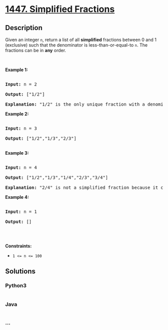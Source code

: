 # [1447. Simplified Fractions](https://leetcode.com/problems/simplified-fractions)



## Description

<p>Given an integer <code>n</code>, return a list of all <strong>simplified</strong> fractions between 0 and 1 (exclusive) such that the denominator is less-than-or-equal-to <code>n</code>. The fractions can be in <strong>any</strong> order.</p>



<p>&nbsp;</p>

<p><strong>Example 1:</strong></p>



<pre>

<strong>Input:</strong> n = 2

<strong>Output:</strong> [&quot;1/2&quot;]

<strong>Explanation: </strong>&quot;1/2&quot; is the only unique fraction with a denominator less-than-or-equal-to 2.</pre>



<p><strong>Example 2:</strong></p>



<pre>

<strong>Input:</strong> n = 3

<strong>Output:</strong> [&quot;1/2&quot;,&quot;1/3&quot;,&quot;2/3&quot;]

</pre>



<p><strong>Example 3:</strong></p>



<pre>

<strong>Input:</strong> n = 4

<strong>Output:</strong> [&quot;1/2&quot;,&quot;1/3&quot;,&quot;1/4&quot;,&quot;2/3&quot;,&quot;3/4&quot;]

<strong>Explanation: </strong>&quot;2/4&quot; is not a simplified fraction because it can be simplified to &quot;1/2&quot;.</pre>



<p><strong>Example 4:</strong></p>



<pre>

<strong>Input:</strong> n = 1

<strong>Output:</strong> []

</pre>



<p>&nbsp;</p>

<p><strong>Constraints:</strong></p>



<ul>
	<li><code>1 &lt;= n &lt;= 100</code></li>
</ul>

## Solutions

<!-- tabs:start -->

### **Python3**

```python

```

### **Java**

```java

```

### **...**

```

```

<!-- tabs:end -->
